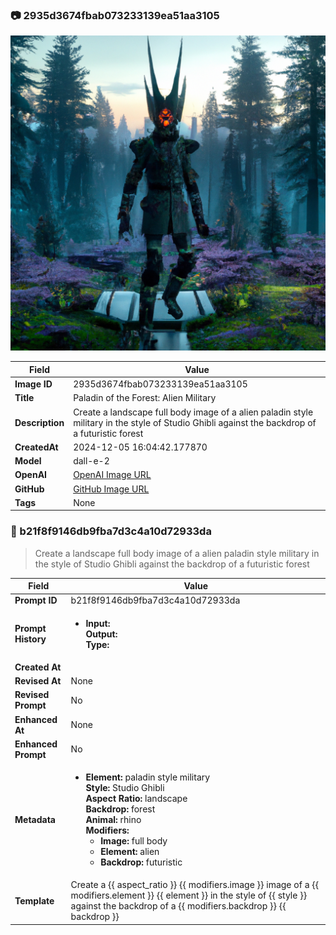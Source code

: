 

### 📷 2935d3674fbab073233139ea51aa3105 


![data.id](./2935d3674fbab073233139ea51aa3105.jpg)


| Field          | Value                                                                                                                     |
|----------------|---------------------------------------------------------------------------------------------------------------------------|
| **Image ID**             | 2935d3674fbab073233139ea51aa3105                                                                                                             |
| **Title**           | Paladin of the Forest: Alien Military                                                                                                       |
| **Description**           | Create a landscape full body image of a alien paladin style military in the style of Studio Ghibli against the backdrop of a futuristic forest                                                                                                       |
| **CreatedAt**        | 2024-12-05 16:04:42.177870                                                                                                        |
| **Model**        | dall-e-2                                                                                                        |
| **OpenAI**         | [OpenAI Image URL](https://oaidalleapiprodscus.blob.core.windows.net/private/org-TZj0gKpq3CiXdXNznVOkBYav/user-t5KW5S6yYiCS0u4yDWasqnEP/img-0VrSGXy4vpk9uOop9QQfdQp0.png?st=2024-12-05T15%3A04%3A35Z&se=2024-12-05T17%3A04%3A35Z&sp=r&sv=2024-08-04&sr=b&rscd=inline&rsct=image/png&skoid=d505667d-d6c1-4a0a-bac7-5c84a87759f8&sktid=a48cca56-e6da-484e-a814-9c849652bcb3&skt=2024-12-05T08%3A50%3A59Z&ske=2024-12-06T08%3A50%3A59Z&sks=b&skv=2024-08-04&sig=A2dSRPJzcrqjBoJ0DRWco2yrk9tDKNe1VWKbKdKTZgQ%3D)                                                                                |
| **GitHub**         | [GitHub Image URL](https://raw.githubusercontent.com/Caneta-Silva/studio-ghibli/blob/main/images/2935d3674fbab073233139ea51aa3105/2935d3674fbab073233139ea51aa3105.jpg)                                                                                |
| **Tags**       | None                                                                                                                   |

### 📜 b21f8f9146db9fba7d3c4a10d72933da

> Create a landscape full body image of a alien paladin style military in the style of Studio Ghibli against the backdrop of a futuristic forest

| Field          | Value                                                                                                                                                                      |
|----------------|----------------------------------------------------------------------------------------------------------------------------------------------------------------------------|
| **Prompt ID**  | b21f8f9146db9fba7d3c4a10d72933da                                                                                                                                                            |
| **Prompt History** | <ul><li>**Input:**  <br> **Output:**  <br> **Type:** </li></ul> |
| **Created At** |                                                                                                                                                    |
| **Revised At** | None                                                                                                                                                   |
| **Revised Prompt** | No                                                                                                                                                                      |
| **Enhanced At** | None                                                                                                                                                  |
| **Enhanced Prompt** | No                                                                                                                                                                    |
| **Metadata**   | <ul><li>**Element:** paladin style military <br> **Style:** Studio Ghibli <br> **Aspect Ratio:** landscape <br> **Backdrop:** forest <br> **Animal:** rhino <br> **Modifiers:**<ul><li>**Image:** full body</li><li>**Element:** alien</li><li>**Backdrop:** futuristic</li></ul></li></ul> |
| **Template**   | Create a {{ aspect_ratio }} {{ modifiers.image }} image of a {{ modifiers.element }} {{ element }} in the style of {{ style }} against the backdrop of a {{ modifiers.backdrop }} {{ backdrop }}                                                                                                                                           |


